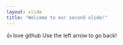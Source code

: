 ```yaml
---
layout: slide
title: "Welcome to our second slide!"
---
```

👍 love github
Use the left arrow to go back!
